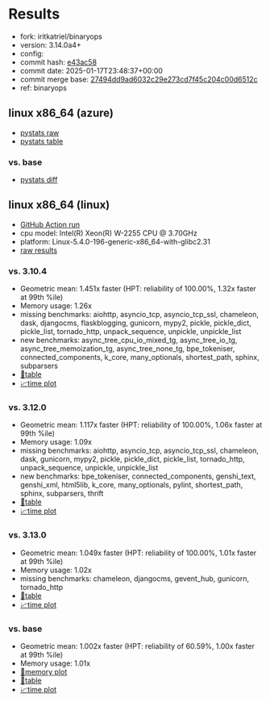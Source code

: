# Results

- fork: iritkatriel/binaryops
- version: 3.14.0a4+
- config: 
- commit hash: [e43ac58](https://github.com/iritkatriel/cpython/commit/e43ac58)
- commit date: 2025-01-17T23:48:37+00:00
- commit merge base: [27494dd9ad6032c29e273cd7f45c204c00d6512c](https://github.com/python/cpython/commit/27494dd9ad6032c29e273cd7f45c204c00d6512c)
- ref: binaryops

## linux x86_64 (azure)

- [pystats raw](bm-20250117-azure-x86_64-iritkatriel-binaryops-3.14.0a4%2B-e43ac58-pystats.json)
- [pystats table](bm-20250117-azure-x86_64-iritkatriel-binaryops-3.14.0a4%2B-e43ac58-pystats.md)

### vs. base

- [pystats diff](bm-20250117-azure-x86_64-iritkatriel-binaryops-3.14.0a4%2B-e43ac58-pystats-vs-base.md)

## linux x86_64 (linux)

- [GitHub Action run](https://github.com/faster-cpython/benchmarking/actions/runs/12838654493)
- cpu model: Intel(R) Xeon(R) W-2255 CPU @ 3.70GHz
- platform: Linux-5.4.0-196-generic-x86_64-with-glibc2.31
- [raw results](bm-20250117-linux-x86_64-iritkatriel-binaryops-3.14.0a4%2B-e43ac58.json)

### vs. 3.10.4

- Geometric mean: 1.451x faster (HPT: reliability of 100.00%, 1.32x faster at 99th %ile)
- Memory usage: 1.26x
- missing benchmarks: aiohttp, asyncio_tcp, asyncio_tcp_ssl, chameleon, dask, djangocms, flaskblogging, gunicorn, mypy2, pickle, pickle_dict, pickle_list, tornado_http, unpack_sequence, unpickle, unpickle_list
- new benchmarks: async_tree_cpu_io_mixed_tg, async_tree_io_tg, async_tree_memoization_tg, async_tree_none_tg, bpe_tokeniser, connected_components, k_core, many_optionals, shortest_path, sphinx, subparsers
- [📄table](bm-20250117-linux-x86_64-iritkatriel-binaryops-3.14.0a4%2B-e43ac58-vs-3.10.4.md)
- [📈time plot](bm-20250117-linux-x86_64-iritkatriel-binaryops-3.14.0a4%2B-e43ac58-vs-3.10.4.svg)

### vs. 3.12.0

- Geometric mean: 1.117x faster (HPT: reliability of 100.00%, 1.06x faster at 99th %ile)
- Memory usage: 1.09x
- missing benchmarks: aiohttp, asyncio_tcp, asyncio_tcp_ssl, chameleon, dask, gunicorn, mypy2, pickle, pickle_dict, pickle_list, tornado_http, unpack_sequence, unpickle, unpickle_list
- new benchmarks: bpe_tokeniser, connected_components, genshi_text, genshi_xml, html5lib, k_core, many_optionals, pylint, shortest_path, sphinx, subparsers, thrift
- [📄table](bm-20250117-linux-x86_64-iritkatriel-binaryops-3.14.0a4%2B-e43ac58-vs-3.12.0.md)
- [📈time plot](bm-20250117-linux-x86_64-iritkatriel-binaryops-3.14.0a4%2B-e43ac58-vs-3.12.0.svg)

### vs. 3.13.0

- Geometric mean: 1.049x faster (HPT: reliability of 100.00%, 1.01x faster at 99th %ile)
- Memory usage: 1.02x
- missing benchmarks: chameleon, djangocms, gevent_hub, gunicorn, tornado_http
- [📄table](bm-20250117-linux-x86_64-iritkatriel-binaryops-3.14.0a4%2B-e43ac58-vs-3.13.0.md)
- [📈time plot](bm-20250117-linux-x86_64-iritkatriel-binaryops-3.14.0a4%2B-e43ac58-vs-3.13.0.svg)

### vs. base

- Geometric mean: 1.002x faster (HPT: reliability of 60.59%, 1.00x faster at 99th %ile)
- Memory usage: 1.01x
- [🧠memory plot](bm-20250117-linux-x86_64-iritkatriel-binaryops-3.14.0a4%2B-e43ac58-vs-base-mem.svg)
- [📄table](bm-20250117-linux-x86_64-iritkatriel-binaryops-3.14.0a4%2B-e43ac58-vs-base.md)
- [📈time plot](bm-20250117-linux-x86_64-iritkatriel-binaryops-3.14.0a4%2B-e43ac58-vs-base.svg)

